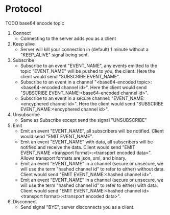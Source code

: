 # Protocol

TODO base64 encode topic

1. Connect
   - Connecting to the server adds you as a client
2. Keep alive
   - Server will kill your connection in (default) 1 minute without a "KEEP_ALIVE" signal being sent.
3. Subscribe
   - Subscribe to an event "EVENT_NAME", any events emitted to the topic "EVENT_NAME" will be pushed to you, the client. Here the client would send "SUBSCRIBE EVENT_NAME".
   - Subscribe to an event in a channel "\<base64-encoded topic\>:\<base64-encoded channel id\>". Here the client would send "SUBSCRIBE EVENT_NAME:\<base64-encoded channel id\>".
   - Subscribe to an event in a secure channel: "EVENT_NAME:\<encyphered channel id\>". Here the client would send "SUBSCRIBE EVENT_NAME:\<encyphered channel id\>".
4. Unsubscribe
   - Same as Subscribe except send the signal "UNSUBSCRIBE"
5. Emit
   - Emit an event "EVENT_NAME", all subscribers will be notified. Client would send "EMIT EVENT_NAME".
   - Emit an event "EVENT_NAME" with data, all subscribers will be notified and receive the data. Client would send "EMIT EVENT_NAME \<transport format\>:\<transport encoded data\>". Allows transport formats are json, xml, and binary.
   - Emit an event "EVENT_NAME" in a channel (secure or unsecure, we will use the term "hashed channel id" to refer to either) without data. Client would send "EMIT EVENT_NAME:\<hashed channel id\>".
   - Emit an event "EVENT_NAME" in a channel (secure or unsecure, we will use the term "hashed channel id" to refer to either) with data. Client would send "EMIT EVENT_NAME:\<hashed channel id\> \<transport format\>:\<transport encoded data\>".
6. Disconnect
   - Send signal "BYE", server disconnects you as a client.
